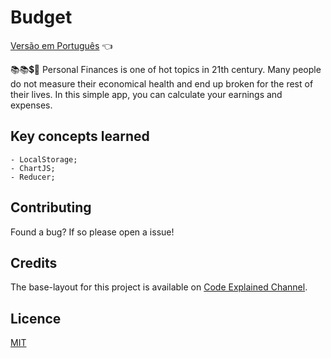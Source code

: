 # Budget

<a href="https://github.com/ItaloPussi/simpleProjectsJS/tree/master/budget/readme.pt.md">Versão em Português</a> 👈

📚📚💲🤑
Personal Finances is one of hot topics in 21th century. Many people do not measure their economical health and end up broken for the rest of their lives. In this simple app, you can calculate your earnings and expenses.

## Key concepts learned
	- LocalStorage;
	- ChartJS;
    - Reducer;

## Contributing
Found a bug? If so please open a issue!

## Credits
The base-layout for this project is available on <a href="https://www.youtube.com/watch?v=SQbCwfGC7EM" target="_blank">Code Explained Channel</a>.

## Licence
[MIT](https://choosealicense.com/licenses/mit/)
